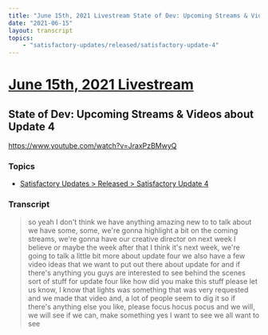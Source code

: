 ```yaml
---
title: "June 15th, 2021 Livestream State of Dev: Upcoming Streams & Videos about Update 4"
date: "2021-06-15"
layout: transcript
topics:
    - "satisfactory-updates/released/satisfactory-update-4"
---
```

# [June 15th, 2021 Livestream](../2021-06-15.md)
## State of Dev: Upcoming Streams & Videos about Update 4
https://www.youtube.com/watch?v=JraxPzBMwyQ

### Topics
* [Satisfactory Updates > Released > Satisfactory Update 4](../topics/satisfactory-updates/released/satisfactory-update-4.md)

### Transcript

> so yeah I don't think we have anything amazing new to to talk about we have some, some, we're gonna highlight a bit on the coming streams, we're gonna have our creative director on next week I believe or maybe the week after that I think it's next week, we're going to talk a little bit more about update four we also have a few video ideas that we want to put out there about update for and if there's anything you guys are interested to see behind the scenes sort of stuff for update four like how did you make this stuff please let us know, I know that lights was something that was very requested and we made that video and, a lot of people seem to dig it so if there's anything else you like, please focus hocus pocus and we will, we will see if we can, make something yes I want to see we all want to see
